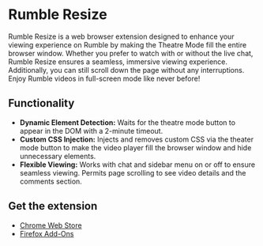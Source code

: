 # Rumble Resize

Rumble Resize is a web browser extension designed to enhance your viewing experience on Rumble by making the Theatre Mode fill the entire browser window. Whether you
prefer to watch with or without the live chat, Rumble Resize ensures a seamless, immersive viewing experience. Additionally, you can still scroll down the page 
without any interruptions. Enjoy Rumble videos in full-screen mode like never before!

## Functionality
- **Dynamic Element Detection:** Waits for the theatre mode button to appear in the DOM with a 2-minute timeout.
- **Custom CSS Injection:** Injects and removes custom CSS via the theater mode button to make the video player fill the browser window and hide unnecessary elements.
- **Flexible Viewing:** Works with chat and sidebar menu on or off to ensure seamless viewing. Permits page scrolling to see video details and the comments section.

## Get the extension
- [Chrome Web Store](https://chromewebstore.google.com/detail/rumble-resize/odnhigcapbjnjdgfbckmjbmkcejmkebm)
- [Firefox Add-Ons](https://addons.mozilla.org/en-US/firefox/addon/rumble-resize/)
